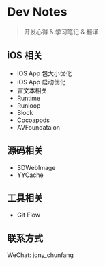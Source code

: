 # Dev Notes
> 开发心得 & 学习笔记 & 翻译

## iOS 相关
- iOS App 包大小优化
- iOS App 启动优化
- 富文本相关
- Runtime
- Runloop
- Block
- Cocoapods
- AVFoundataion

## 源码相关
- SDWebImage
- YYCache

## 工具相关
- Git Flow

## 联系方式
WeChat: jony_chunfang
